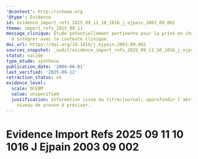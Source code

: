 ```yaml
---
'@context': http://schema.org
'@type': Evidence
id: evidence_import_refs_2025_09_11_10_1016_j_ejpain_2003_09_002
theme: import_refs_2025_09_11
message_clinique: Étude potentiellement pertinente pour la prise en charge musculosquelettique;
  à intégrer avec le contexte clinique.
doi_url: https://doi.org/10.1016/j.ejpain.2003.09.002
sources_snapshot: _audit/evidence_import_refs_2025_09_11_10_1016_j_ejpain_2003_09_002.json
statut: valide
type_etude: synthese
publication_date: '2004-06-01'
last_verified: '2025-09-12'
retraction_status: ok
evidence_level:
  scale: OCEBM
  value: unspecified
  justification: Information issue du titre/journal; approfondir l'abstract pour précision;
    niveau de preuve à préciser.
---
```

# Evidence Import Refs 2025 09 11 10 1016 J Ejpain 2003 09 002

